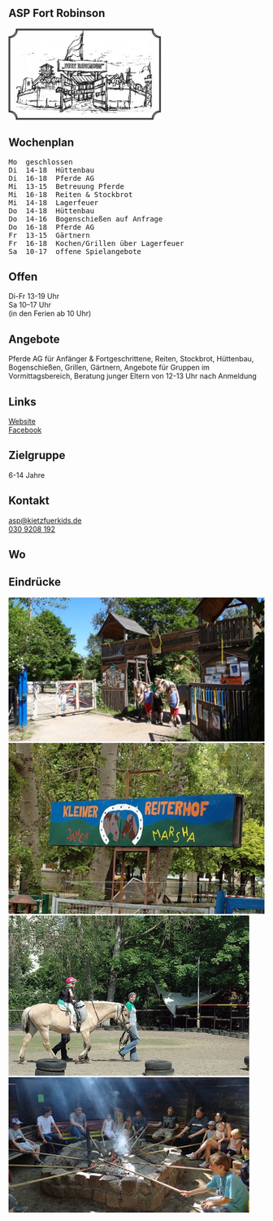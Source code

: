 ## ASP Fort Robinson
<img id="topmedia" src="images/Logos/ASP_Fort_Robinson.jpg" />

## Wochenplan
<pre id="weeklyschedule">
Mo  geschlossen
Di  14-18  Hüttenbau
Di  16-18  Pferde AG
Mi  13-15  Betreuung Pferde
Mi  16-18  Reiten & Stockbrot
Mi  14-18  Lagerfeuer
Do  14-18  Hüttenbau
Do  14-16  Bogenschießen auf Anfrage
Do  16-18  Pferde AG
Fr  13-15  Gärtnern
Fr  16-18  Kochen/Grillen über Lagerfeuer
Sa  10-17  offene Spielangebote
</pre>

## Offen
Di-Fr 13-19 Uhr<br>
Sa 10–17 Uhr<br>
(in den Ferien ab 10 Uhr)

## Angebote
<p id="activities">Pferde AG für Anfänger & Fortgeschrittene, Reiten, Stockbrot, Hüttenbau, Bogenschießen, Grillen, Gärtnern, Angebote für Gruppen im Vormittagsbereich, Beratung junger Eltern von 12-13 Uhr nach Anmeldung
</p>

## Links
<a target="_blank" href="http://www.kietzfuerkids.de/fort-robinson/">Website</a><br>
<a target="_blank" href="https://www.facebook.com/pages/Fort-Robinson-ASP/294121017862787">Facebook</a>

## Zielgruppe
6-14 Jahre

## Kontakt
[asp@kietzfuerkids.de](mailto:asp@kietzfuerkids.de)<br>
<a href="tel:+49309208192">030 9208 192</a>

## Wo
<div id="gmap"></div>
<script>window.onload = showMap('Wartiner Str. 79, 13057 Berlin', 0, 'gmap_mini')</script>

## Eindrücke
<div class="mediacontainer">
  <img src="images/ASP_Fort_Robinson/1.jpg" />
  <img src="images/ASP_Fort_Robinson/2.jpg" />
  <img src="images/ASP_Fort_Robinson/3.jpg" />
  <img src="images/ASP_Fort_Robinson/4.jpg" />
</div>

